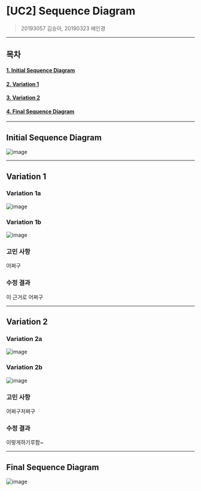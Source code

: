 # [UC2] Sequence Diagram

> 20193057 김승아, 20190323 배인경

<hr/>

## 목차

#### [1. Initial Sequence Diagram](#Initial-Sequence-Diagram)

#### [2. Variation 1](#Variation-1)

#### [3. Variation 2](#Variation-2)

#### [4. Final Sequence Diagram](#Final-Sequence-Diagram)


<hr/>

## Initial Sequence Diagram

![image](https://user-images.githubusercontent.com/65646971/118356222-20da1700-b5af-11eb-9aaa-ff9c096e355f.png)

<hr/>

## Variation 1

### Variation 1a
![image](https://user-images.githubusercontent.com/65646971/118356282-5c74e100-b5af-11eb-88e4-ebf8cffbf816.png)
### Variation 1b
![image](https://user-images.githubusercontent.com/65646971/118356284-61d22b80-b5af-11eb-9d1c-b905778ff6de.png)

### 고민 사항
어쩌구
### 수정 결과
이 근거로 어쩌구
<hr/>

## Variation 2

### Variation 2a
![image](https://user-images.githubusercontent.com/65646971/118356284-61d22b80-b5af-11eb-9d1c-b905778ff6de.png)
### Variation 2b
![image](https://user-images.githubusercontent.com/65646971/118356329-baa1c400-b5af-11eb-9861-569559465a42.png)

### 고민 사항
어쩌구저쩌구
### 수정 결과
이렇게하기루함~
<hr/>

## Final Sequence Diagram

![image](https://user-images.githubusercontent.com/65646971/118356353-dc9b4680-b5af-11eb-8142-af665f2ccff2.png)